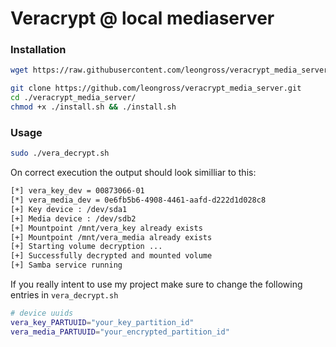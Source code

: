 # Veracrypt @ local mediaserver

### Installation
```bash
wget https://raw.githubusercontent.com/leongross/veracrypt_media_server/master/install.sh | sh
```

```bash
git clone https://github.com/leongross/veracrypt_media_server.git
cd ./veracrypt_media_server/
chmod +x ./install.sh && ./install.sh
```

### Usage
```bash
sudo ./vera_decrypt.sh
```
On correct execution the output should look similliar to this:
``` bash
[*] vera_key_dev = 00873066-01
[*] vera_media_dev = 0e6fb5b6-4908-4461-aafd-d222d1d028c8
[+] Key device : /dev/sda1
[+] Media device : /dev/sdb2
[+] Mountpoint /mnt/vera_key already exists
[+] Mountpoint /mnt/vera_media already exists
[+] Starting volume decryption ...
[+] Successfully decrypted and mounted volume
[+] Samba service running
```
If you really intent to use my project make sure to change the following entries in `vera_decrypt.sh`
```bash
# device uuids
vera_key_PARTUUID="your_key_partition_id"
vera_media_PARTUUID="your_encrypted_partition_id"
```
